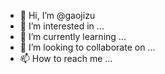- 👋 Hi, I’m @gaojizu
- 👀 I’m interested in ...
- 🌱 I’m currently learning ...
- 💞️ I’m looking to collaborate on ...
- 📫 How to reach me ...

<!---
gaojizu/gaojizu is a ✨ special ✨ repository because its `README.md` (this file) appears on your GitHub profile.
You can click the Preview link to take a look at your changes.
--->
